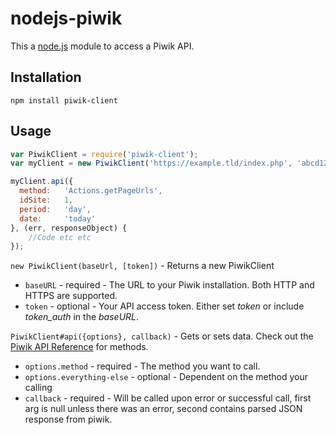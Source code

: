 nodejs-piwik
============

This a [node.js](http://nodejs.org/) module to access a Piwik API.

## Installation

```shell
npm install piwik-client
```

## Usage

```js
var PiwikClient = require('piwik-client');
var myClient = new PiwikClient('https://example.tld/index.php', 'abcd1234' )

myClient.api({
  method:   'Actions.getPageUrls',
  idSite:   1,
  period:   'day',
  date:     'today'
}, (err, responseObject) {
	//Code etc etc
});
```


`new PiwikClient(baseUrl, [token])` - Returns a new PiwikClient
* `baseURL` - required - The URL to your Piwik installation. Both HTTP and HTTPS are supported.
* `token` - optional - Your API access token. Either set *token* or include *token_auth* in the *baseURL*.





`PiwikClient#api({options}, callback)` - Gets or sets data. Check out the [Piwik API Reference](http://piwik.org/docs/analytics-api/reference/) for methods.
* `options.method` - required - The method you want to call.
* `options.everything-else` - optional - Dependent on the method your calling
* `callback` - required - Will be called upon error or successful call, first arg is null unless there was an error, second contains parsed JSON response from piwik.



